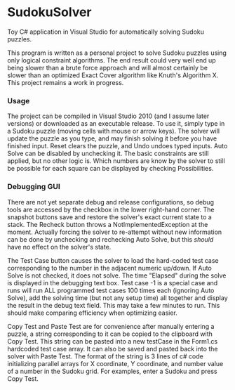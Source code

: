 # SudokuSolver
Toy C# application in Visual Studio for automatically solving Sudoku puzzles.

This program is written as a personal project to solve Sudoku puzzles using only logical constraint algorithms.  The end result could very well end up being slower than a brute force approach and will almost certainly be slower than an optimized Exact Cover algorithm like Knuth's Algorithm X. This project remains a work in progress.

### Usage
The project can be compiled in Visual Studio 2010 (and I assume later versions) or downloaded as an executable release. To use it, simply type in a Sudoku puzzle (moving cells with mouse or arrow keys). The solver will update the puzzle as you type, and may finish solving it before you have finished input. Reset clears the puzzle, and Undo undoes typed inputs. Auto Solve can be disabled by unchecking it. The basic constraints are still applied, but no other logic is. Which numbers are know by the solver to still be possible for each square can be displayed by checking Possibilities.

### Debugging GUI
There are not yet separate debug and release configurations, so debug tools are accessed by the checkbox in the lower right-hand corner. The snapshot buttons save and restore the solver's exact current state to a stack. The Recheck button throws a NotImplementedException at the moment. Actually forcing the solver to re-attempt without new information can be done by unchecking and rechecking Auto Solve, but this *should* have no effect on the solver's state. 

The Test Case button causes the solver to load the hard-coded test case corresponding to the number in the adjacent numeric up/down. If Auto Solve is not checked, it does not solve. The time "Elapsed" during the solve is displayed in the debugging text box. Test case -1 is a special case and runs will run ALL programmed test cases 100 times each (ignoring Auto Solve), add the solving time (but not any setup time) all together and display the result in the debug text field. This may take a few minutes to run. This should make comparing efficiency when optimizing easier.

Copy Test and Paste Test are for convenience after manually entering a puzzle, a string corresponding to it can be copied to the clipboard with Copy Test. This string can be pasted into a new testCase in the Form1.cs hardcoded test case array. It can also be saved and pasted back into the solver with Paste Test. The format of the string is 3 lines of c# code initializing parallel arrays for X coordinate, Y coordinate, and number value of a number in the Sudoku grid. For examples, enter a Sudoku and press Copy Test.
